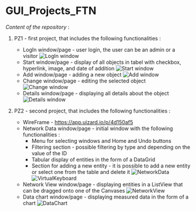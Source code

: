 # GUI_Projects_FTN

_Content of the repository_ :
1. PZ1 - first project, that includes the following functionalities :
    * LogIn window/page - user login, the user can be an admin or a visitor
    ![LogIn window](https://user-images.githubusercontent.com/116062572/227771835-b841f56c-2cdb-4b97-b974-f94ca5c1eaf0.png)
    * Start window/page - display of all objects in tabel with checkbox, hyperlink, image, and date of addition
    ![Start window](https://user-images.githubusercontent.com/116062572/227771870-e3876e35-46e2-4edb-8506-232e2b2395b4.png)
    * Add window/page - adding a new object
    ![Add window](https://user-images.githubusercontent.com/116062572/227771891-08f5204b-7e34-436d-81ed-bf0b8f0d9ce7.png)
    * Change window/page - editing the selected object
    ![Change window](https://user-images.githubusercontent.com/116062572/227771918-bf140d6b-a609-4d6e-a7f9-85e185c74496.png)
    * Details window/page - displaying all details about the object
    ![Details window](https://user-images.githubusercontent.com/116062572/227771934-395c10a4-75ed-437e-85ec-e4e70936d761.png)

2. PZ2 - second project, that includes the following functionalities :
    * WireFrame - https://app.uizard.io/p/4d150af5
    * Network Data window/page - initial window with the following functionalities :
        * Menu for selecting windows and Home and Undo buttons
        * Filtering section - possible filtering by type and depending on the value of the ID
        * Tabular display of entities in the form of a DataGrid
        * Section for adding a new entity - it is possible to add a new entity or select one from the table and delete it
        ![NetworkData](https://github.com/TojzanKristian/GUI_Projects_FTN/assets/116062572/5d465e9f-7ba8-49ad-a3e5-4195130c5a0c)
        ![VirtualKeyboard](https://github.com/TojzanKristian/GUI_Projects_FTN/assets/116062572/6fa9a69b-7368-476f-83f9-660ebc9dc5f3)
    * Network View window/page - displaying entities in a ListView that can be dragged onto one of the Canvases
    ![NetworkView](https://github.com/TojzanKristian/GUI_Projects_FTN/assets/116062572/0738c286-ed87-41e6-af16-1d0f5078d5c2)
    * Data chart window/page - displaying measured data in the form of a chart
    ![DataChart](https://github.com/TojzanKristian/GUI_Projects_FTN/assets/116062572/507d7f18-5fe8-4e90-b98f-933cec23b91e)